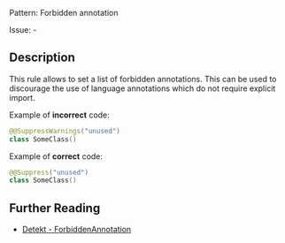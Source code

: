 Pattern: Forbidden annotation

Issue: -

## Description

This rule allows to set a list of forbidden annotations. This can be used to discourage the use
of language annotations which do not require explicit import.

Example of **incorrect** code:

```kotlin
@@SuppressWarnings("unused")
class SomeClass()
```

Example of **correct** code:

```kotlin
@@Suppress("unused")
class SomeClass()
```

## Further Reading

* [Detekt - ForbiddenAnnotation](https://detekt.dev/style.html#forbiddenannotation)